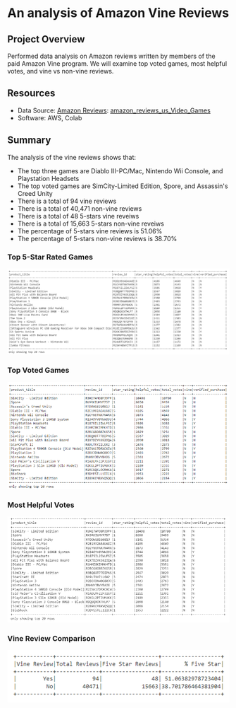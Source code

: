# An analysis of Amazon Vine Reviews

## Project Overview
Performed data analysis on Amazon reviews written by members of the paid Amazon Vine program.  We will examine top voted games, most helpful votes, and vine vs non-vine reviews.

## Resources
- Data Source: [Amazon Reviews](https://s3.amazonaws.com/amazon-reviews-pds/tsv/index.txt): [amazon_reviews_us_Video_Games](https://s3.amazonaws.com/amazon-reviews-pds/tsv/amazon_reviews_us_Video_Games_v1_00.tsv.gz)
- Software: AWS, Colab

## Summary

The analysis of the vine reviews shows that:
- The top three games are Diablo III-PC/Mac, Nintendo Wii Console, and Playstation Headsets
- The top voted games are SimCity-Limited Edition, Spore, and Assassin's Creed Unity
- There is a total of 94 vine reviews
- There is a total of 40,471 non-vine reviews
- There is a total of 48 5-stars vine reveiws
- There is a total of 15,663 5-stars non-vine reveiws
- The percentage of 5-stars vine reviews is 51.06%
- The percentage of 5-stars non-vine reviews is 38.70%                                                                                                                                                                                                                                     

### Top 5-Star Rated Games
![top5StarsReviews](https://github.com/frlinh/amazon-vine-analysis/blob/18d408839bda5c72225ea67b7d9aa311d4ee641d/Resources/Top205starsReview.png)

### Top Voted Games
![topVotes](https://github.com/frlinh/amazon-vine-analysis/blob/9ee450ead5b44b95399fe0f430cff30f904df97e/Resources/TopVotes.png)

### Most Helpful Votes
![topHelpful](https://github.com/frlinh/amazon-vine-analysis/blob/18d408839bda5c72225ea67b7d9aa311d4ee641d/Resources/TopHelpfulReviews.png)

### Vine Review Comparison
![vineReview%](https://github.com/frlinh/amazon-vine-analysis/blob/18d408839bda5c72225ea67b7d9aa311d4ee641d/Resources/vineReviewPercentage.png)
